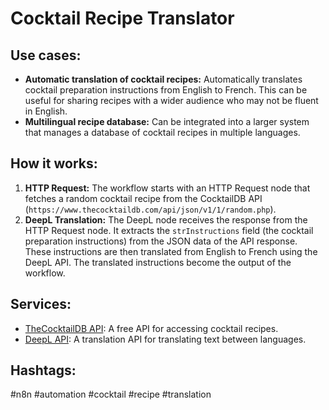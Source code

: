 # Cocktail Recipe Translator

## Use cases:

*   **Automatic translation of cocktail recipes:** Automatically translates cocktail preparation instructions from English to French. This can be useful for sharing recipes with a wider audience who may not be fluent in English.
*   **Multilingual recipe database:** Can be integrated into a larger system that manages a database of cocktail recipes in multiple languages.

## How it works:

1.  **HTTP Request:** The workflow starts with an HTTP Request node that fetches a random cocktail recipe from the CocktailDB API (`https://www.thecocktaildb.com/api/json/v1/1/random.php`).
2.  **DeepL Translation:** The DeepL node receives the response from the HTTP Request node. It extracts the `strInstructions` field (the cocktail preparation instructions) from the JSON data of the API response. These instructions are then translated from English to French using the DeepL API. The translated instructions become the output of the workflow.

## Services:

*   [TheCocktailDB API](https://www.thecocktaildb.com/api.php): A free API for accessing cocktail recipes.
*   [DeepL API](https://www.deepl.com/api.html): A translation API for translating text between languages.

## Hashtags:

#n8n #automation #cocktail #recipe #translation
